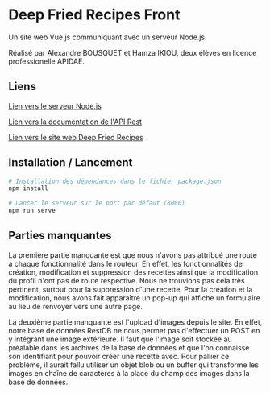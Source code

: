 # Deep Fried Recipes Front

Un site web Vue.js communiquant avec un serveur Node.js.

Réalisé par Alexandre BOUSQUET et Hamza IKIOU, deux élèves en licence professionelle APIDAE.

## Liens
<a href="https://deepfriedrecipes.herokuapp.com">Lien vers le serveur Node.js</a>

<a href="https://deepfriedrecipes.herokuapp.com/doc">Lien vers la documentation de l'API Rest</a>

<a href="https://deepfriedrecipes.netlify.app">Lien vers le site web Deep Fried Recipes</a>

## Installation / Lancement

``` bash
# Installation des dépendances dans le fichier package.json
npm install

# Lancer le serveur sur le port par défaut (8080)
npm run serve
```

## Parties manquantes

La première partie manquante est que nous n'avons pas attribué une route à chaque fonctionnalité dans le routeur. En effet, les fonctionnalités de création, modification et suppression des recettes ainsi que la modification du profil n'ont pas de route respective.
Nous ne trouvions pas cela très pertinent, surtout pour la suppression d'une recette. Pour la création et la modification, nous avons fait apparaître un pop-up qui affiche un formulaire au lieu de renvoyer vers une autre page. 

La deuxième partie manquante est l'upload d'images depuis le site. En effet, notre base de données RestDB ne nous permet pas d'effectuer un POST en y intégrant une image extérieure. Il faut que l'image soit stockée au préalable dans les archives de la base de données et que l'on connaisse son identifiant pour pouvoir créer une recette avec.
Pour pallier ce problème, il aurait fallu utiliser un objet blob ou un buffer qui transforme les images en chaîne de caractères à la place du champ des images dans la base de données. 
